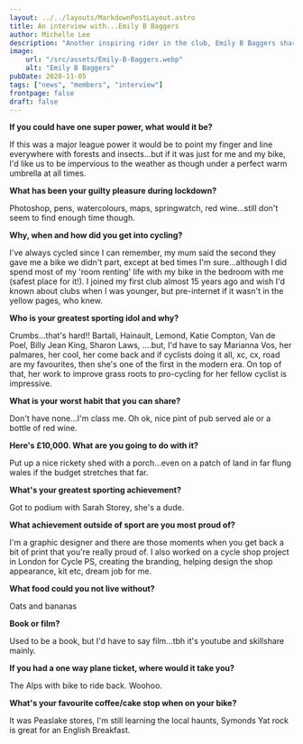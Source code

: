 ```yaml
---
layout: ../../layouts/MarkdownPostLayout.astro
title: An interview with...Emily B Baggers
author: Michelle Lee
description: "Another inspiring rider in the club, Emily B Baggers shares her deepest shareable thoughts. Read more and get to know your fellow club riders..."
image:
    url: "/src/assets/Emily-B-Baggers.webp"
    alt: "Emily B Baggers"
pubDate: 2020-11-05
tags: ["news", "members", "interview"]
frontpage: false
draft: false
---
```


**If you could have one super power, what would it be?**

If this was a major league power it would be to point my finger and line everywhere with forests and insects...but if it was just for me and my bike, I'd like us to be impervious to the weather as though under a perfect warm umbrella at all times.



**What has been your guilty pleasure during lockdown?**

Photoshop, pens, watercolours, maps, springwatch, red wine...still don't seem to find enough time though.



**Why, when and how did you get into cycling?**

I've always cycled since I can remember, my mum said the second they gave me a bike we didn't part, except at bed times I'm sure...although I did spend most of my 'room renting' life with my bike in the bedroom with me (safest place for it!). I joined my first club almost 15 years ago and wish I'd known about clubs when I was younger, but pre-internet if it wasn't in the yellow pages, who knew.



**Who is your greatest sporting idol and why?**

Crumbs...that's hard!! Bartali, Hainault, Lemond, Katie Compton, Van de Poel, Billy Jean King, Sharon Laws, ....but, I'd have to say Marianna Vos, her palmares, her cool, her come back and if cyclists doing it all, xc, cx, road are my favourites, then she's one of the first in the modern era. On top of that, her work to improve grass roots to pro-cycling for her fellow cyclist is impressive.


**What is your worst habit that you can share?**

Don't have none...I'm class me. Oh ok, nice pint of pub served ale or a bottle of red wine.


**Here's £10,000. What are you going to do with it?**

Put up a nice rickety shed with a porch...even on a patch of land in far flung wales if the budget stretches that far.


**What's your greatest sporting achievement?**

Got to podium with Sarah Storey, she's a dude.


**What achievement outside of sport are you most proud of?**

I'm a graphic designer and there are those moments when you get back a bit of print that you're really proud of. I also worked on a cycle shop project in London for Cycle PS, creating the branding, helping design the shop appearance, kit etc, dream job for me.


**What food could you not live without?**

Oats and bananas


**Book or film?**

Used to be a book, but I'd have to say film...tbh it's youtube and skillshare mainly.



**If you had a one way plane ticket, where would it take you?**

The Alps with bike to ride back. Woohoo.



**What's your favourite coffee/cake stop when on your bike?**

It was Peaslake stores, I'm still learning the local haunts, Symonds Yat rock is great for an English Breakfast.